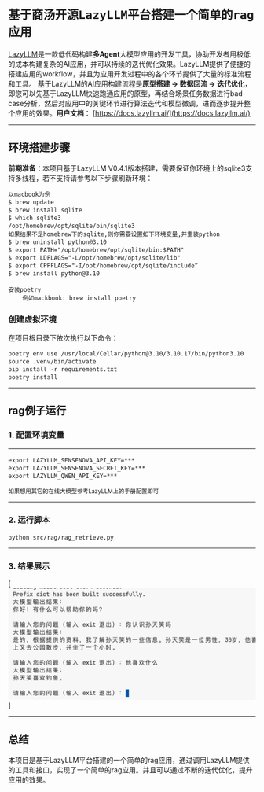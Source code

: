 # `基于商汤开源LazyLLM平台搭建一个简单的rag应用`

[LazyLLM](https://github.com/LazyAGI/LazyLLM)是一款低代码构建**多Agent**大模型应用的开发工具，协助开发者用极低的成本构建复杂的AI应用，并可以持续的迭代优化效果。LazyLLM提供了便捷的搭建应用的workflow，并且为应用开发过程中的各个环节提供了大量的标准流程和工具。
基于LazyLLM的AI应用构建流程是​**原型搭建 -> 数据回流 -> 迭代优化**​，即您可以先基于LazyLLM快速跑通应用的原型，再结合场景任务数据进行bad-case分析，然后对应用中的关键环节进行算法迭代和模型微调，进而逐步提升整个应用的效果。
​**用户文档**​： [https://docs.lazyllm.ai/](https://docs.lazyllm.ai/)

---

## 环境搭建步骤

**前期准备**：本项目基于LazyLLM V0.4.1版本搭建，需要保证你环境上的sqlite3支持多线程，若不支持请参考以下步骤刷新环境：
```
以macbook为例
$ brew update
$ brew install sqlite
$ which sqlite3
/opt/homebrew/opt/sqlite/bin/sqlite3
如果结果不是homebrew下的sqlite,则你需要设置如下环境变量,并重装python
$ brew uninstall python@3.10
$ export PATH="/opt/homebrew/opt/sqlite/bin:$PATH"
$ export LDFLAGS="-L/opt/homebrew/opt/sqlite/lib"
$ export CPPFLAGS="-I/opt/homebrew/opt/sqlite/include”
$ brew install python@3.10

安装poetry
    例如mackbook: brew install poetry
```

### 创建虚拟环境

在项目根目录下依次执行以下命令：

```
poetry env use /usr/local/Cellar/python@3.10/3.10.17/bin/python3.10
source .venv/bin/activate
pip install -r requirements.txt
poetry install
```

---

## rag例子运行

### 1. 配置环境变量

---
```
export LAZYLLM_SENSENOVA_API_KEY=***
export LAZYLLM_SENSENOVA_SECRET_KEY=***
export LAZYLLM_QWEN_API_KEY=***
```
<small>如果想用其它的在线大模型参考LazyLLM上的手册配置即可</small>

---

### 2. 运行脚本

``` shell
python src/rag/rag_retrieve.py
```
---

### 3. 结果展示

[![结果展示](docs/assets/result.png)]

---
## 总结
本项目是基于LazyLLM平台搭建的一个简单的rag应用，通过调用LazyLLM提供的工具和接口，实现了一个简单的rag应用。并且可以通过不断的迭代优化，提升应用的效果。
